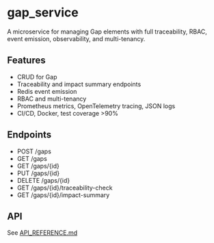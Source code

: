 # gap_service

A microservice for managing Gap elements with full traceability, RBAC, event emission, observability, and multi-tenancy.

## Features
- CRUD for Gap
- Traceability and impact summary endpoints
- Redis event emission
- RBAC and multi-tenancy
- Prometheus metrics, OpenTelemetry tracing, JSON logs
- CI/CD, Docker, test coverage >90%

## Endpoints
- POST /gaps
- GET /gaps
- GET /gaps/{id}
- PUT /gaps/{id}
- DELETE /gaps/{id}
- GET /gaps/{id}/traceability-check
- GET /gaps/{id}/impact-summary

## API
See [API_REFERENCE.md](./API_REFERENCE.md)
